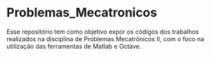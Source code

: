 # Problemas_Mecatronicos

Esse repositório tem como objetivo expor os códigos dos trabalhos realizados na disciplina de Problemas Mecatrônicos II, com o foco na utilização das ferramentas de Matlab e Octave. 
